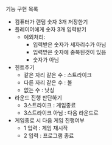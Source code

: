 기능 구현 목록
* 컴퓨터가 랜덤 숫자 3개 저장한기
* 플레이어에게 숫자 3개 입력받기
  * 예외처리:
    * 입력받은 숫자가 세자리수가 아님
    * 입력받은 숫자에 중복된것이 있음
    * 숫자가 아님
* 힌트주기
  * 같은 자리 같은 수 : 스트라이크
  * 다른 자리 같은 수 : 볼
  * 없는 수 : 낫싱
* 라운드 진행 판단하기
  * 3스트라이크 : 게임종료
  * 3스트라이크 아님 : 다음 라운드로
* 게임종료 시 다음 게임 진행여부
  * 1 입력 : 게임 재시작
  * 2 입력 : 프로그램 종료